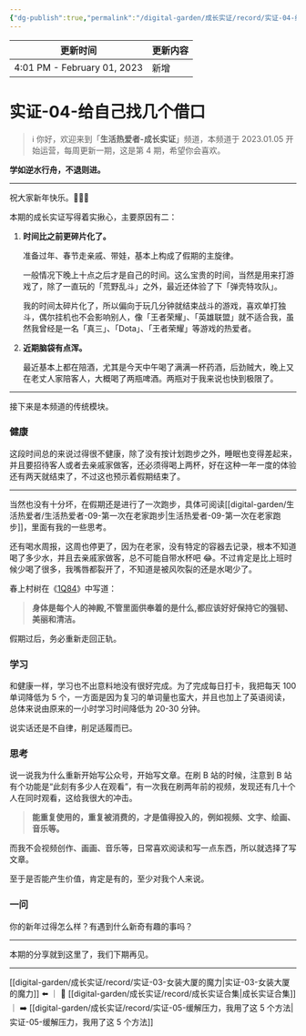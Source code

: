 ```yaml
---
{"dg-publish":true,"permalink":"/digital-garden/成长实证/record/实证-04-给自己找几个借口/","noteIcon":"1"}
---
```



| 更新时间                        | 更新内容 |
| --------------------------- | ---- |
| 4:01 PM - February 01, 2023 | 新增   |


# 实证-04-给自己找几个借口

> ℹ️ 你好，欢迎来到「**生活热爱者-成长实证**」频道，本频道于 2023.01.05 开始运营，每周更新一期，这是第 4 期，希望你会喜欢。

**学如逆水行舟，不退则进。**

---

祝大家新年快乐。🎉🎉🎉

本期的成长实证写得着实揪心，主要原因有二：

1. **时间比之前更碎片化了。**

   准备过年、春节走亲戚、带娃，基本上构成了假期的主旋律。

   一般情况下晚上十点之后才是自己的时间。这么宝贵的时间，当然是用来打游戏了，除了一直玩的「荒野乱斗」之外，最近还体验了下「弹壳特攻队」。

   我的时间太碎片化了，所以偏向于玩几分钟就结束战斗的游戏，喜欢单打独斗，偶尔挂机也不会影响别人，像「王者荣耀」、「英雄联盟」就不适合我，虽然我曾经是一名「真三」、「Dota」、「王者荣耀」等游戏的热爱者。

1. **近期脑袋有点浑。**

   最近基本上都在陪酒，尤其是今天中午喝了满满一杯药酒，后劲贼大，晚上又在老丈人家陪客人，大概喝了两瓶啤酒。两瓶对于我来说也快到极限了。

---

接下来是本频道的传统模块。

### 健康

这段时间总的来说过得很不健康，除了没有按计划跑步之外，睡眠也变得差起来，并且要招待客人或者去亲戚家做客，还必须得喝上两杯，好在这种一年一度的体验还有两天就结束了，不过这也预示着假期结束了。

---

当然也没有十分坏，在假期还是进行了一次跑步，具体可阅读[[digital-garden/生活热爱者/生活热爱者-09-第一次在老家跑步\|生活热爱者-09-第一次在老家跑步]]，里面有我的一些思考。

还有喝水周报，这周也停更了，因为在老家，没有特定的容器去记录，根本不知道喝了多少水，并且去亲戚家做客，总不可能自带水杯吧 😂。不过肯定是比上班时候少喝了很多，我嘴唇都裂开了，不知道是被风吹裂的还是水喝少了。

春上村树在《[1Q84](https://m.douban.com/book/subject/10529920/)》中写道：

> **身体是每个人的神殿,不管里面供奉着的是什么,都应该好好保持它的强韧、美丽和清洁。**

假期过后，务必重新走回正轨。

### 学习

和健康一样，学习也不出意料地没有很好完成。为了完成每日打卡，我把每天 100 单词降低为 5 个，一方面是因为复习的单词量也蛮大，并且也加上了英语阅读，总体来说由原来的一小时学习时间降低为 20-30 分钟。

说实话还是不自律，削足适履而已。

### 思考

说一说我为什么重新开始写公众号，开始写文章。在刷 B 站的时候，注意到 B 站有个功能是“此刻有多少人在观看”，有一次我在刷两年前的视频，发现还有几十个人在同时观看，这给我很大的冲击。

> **能重复使用的，重复被消费的，才是值得投入的，例如视频、文字、绘画、音乐等。**

而我不会视频创作、画画、音乐等，日常喜欢阅读和写一点东西，所以就选择了写文章。

至于是否能产生价值，肯定是有的，至少对我个人来说。

### 一问

你的新年过得怎么样？有遇到什么新奇有趣的事吗？

---

本期的分享就到这里了，我们下期再见。

---

[[digital-garden/成长实证/record/实证-03-女装大厦的魔力\|实证-03-女装大厦的魔力]] ⬅️ ｜ 📑 [[digital-garden/成长实证/record/成长实证合集\|成长实证合集]]｜ ➡️ [[digital-garden/成长实证/record/实证-05-缓解压力，我用了这 5 个方法\|实证-05-缓解压力，我用了这 5 个方法]]
